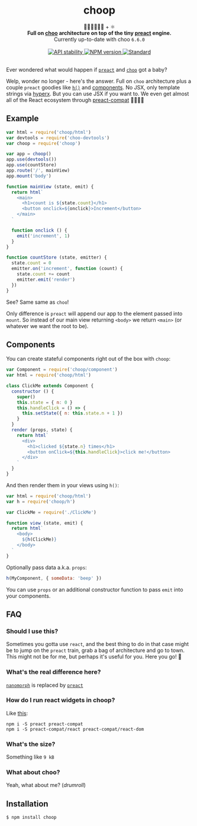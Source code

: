 <h1 align="center">choop</h1>

<div align="center">
  🚂🚋🚋🚋🚋🚋 + ⚛
</div>
<div align="center">
  <strong>Full on <a href="https://github.com/yoshuawuyts/choo">choo</a> architecture on top of the tiny <a href="https://github.com/developit/preact">preact</a> engine.</strong>
</div>
<div align="center">
  Currently up-to-date with choo <code>6.6.0</code>
</div>

<br />

<div align="center">
  <!-- Stability -->
  <a href="https://nodejs.org/api/documentation.html#documentation_stability_index">
    <img src="https://img.shields.io/badge/stability-experimental-orange.svg?style=flat-square"
      alt="API stability" />
  </a>
  <!-- NPM version -->
  <a href="https://npmjs.org/package/choop">
    <img src="https://img.shields.io/npm/v/choop.svg?style=flat-square"
      alt="NPM version" />
  </a>
  <!-- Downloads -->
  <!--<a href="https://npmjs.org/package/choop">
    <img src="https://img.shields.io/npm/dm/choop.svg?style=flat-square"
      alt="Downloads" />
  </a>-->
  <!-- Standard -->
  <a href="https://standardjs.com">
    <img src="https://img.shields.io/badge/code%20style-standard-brightgreen.svg?style=flat-square"
      alt="Standard" />
  </a>
</div>

<br/>

Ever wondered what would happen if [`preact`](https://github.com/developit/preact) and [`choo`](https://github.com/yoshuawuyts/choo) got a baby?

Welp, wonder no longer - here's the answer. Full on `choo` architecture plus a couple `preact` goodies like [`h()`](https://preactjs.com/guide/differences-to-react#what-s-included-) and [components](https://preactjs.com/guide/lifecycle-methods). No JSX, only template strings via [hyperx](https://github.com/substack/hyperx). But you can use JSX if you want to. We even get almost all of the React ecosystem through [preact-compat](https://github.com/developit/preact-compat) 🎉🎉🎉🎉

## Example

```js
var html = require('choop/html')
var devtools = require('choo-devtools')
var choop = require('choop')

var app = choop()
app.use(devtools())
app.use(countStore)
app.route('/', mainView)
app.mount('body')

function mainView (state, emit) {
  return html`
    <main>
      <h1>count is ${state.count}</h1>
      <button onclick=${onclick}>Increment</button>
    </main>
  `

  function onclick () {
    emit('increment', 1)
  }
}

function countStore (state, emitter) {
  state.count = 0
  emitter.on('increment', function (count) {
    state.count += count
    emitter.emit('render')
  })
}
```

See? Same same as `choo`!

Only difference is `preact` will append our app to the element passed into `mount`. So instead of our main view returning `<body>` we return `<main>` (or whatever we want the root to be).

## Components

You can create stateful components right out of the box with `choop`:

```js
var Component = require('choop/component')
var html = require('choop/html')

class ClickMe extends Component {
  constructor () {
    super()
    this.state = { n: 0 }
    this.handleClick = () => {
      this.setState({ n: this.state.n + 1 })
    }
  }
  render (props, state) {
    return html`
      <div>
        <h1>clicked ${state.n} times</h1>
        <button onClick=${this.handleClick}>click me!</button>
      </div>
    `
  }
}
```

And then render them in your views using `h()`:

```js
var html = require('choop/html')
var h = require('choop/h')

var ClickMe = require('./ClickMe')

function view (state, emit) {
  return html`
    <body>
      ${h(ClickMe)}
    </body>
  `
}
```

Optionally pass data a.k.a. `props`:

```js
h(MyComponent, { someData: 'beep' })
```

You can use `props` or an additional constructor function to pass `emit` into your components.

## FAQ

### Should I use this?
Sometimes you gotta use `react`, and the best thing to do in that case might be to jump on the `preact` train, grab a bag of architecture and go to town. This might not be for me, but perhaps it's useful for you. Here you go! 🎁

### What's the real difference here?
[`nanomorph`](https://github.com/choojs/nanomorph) is replaced by [`preact`](https://github.com/developit/preact)

### How do I run react widgets in choop?
Like [this](https://github.com/preact-compat/react):

```
npm i -S preact preact-compat
npm i -S preact-compat/react preact-compat/react-dom
```

### What's the size?

Something like `9 kB`

### What about choo?
Yeah, what about me? (_drumroll_)

## Installation
```sh
$ npm install choop
```
